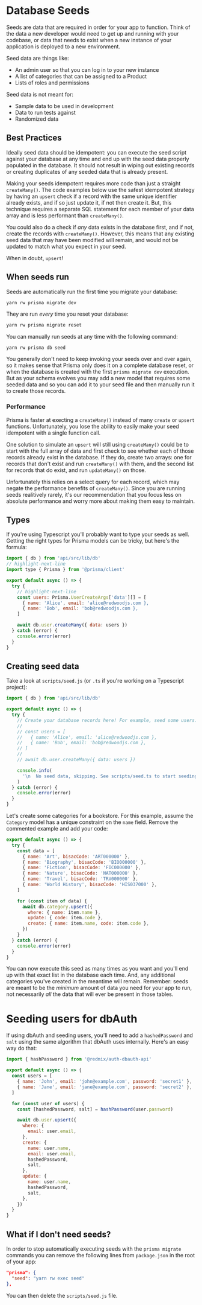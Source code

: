 # Database Seeds

Seeds are data that are required in order for your app to function. Think of
the data a new developer would need to get up and running with your codebase, or
data that needs to exist when a new instance of your application is deployed to
a new environment.

Seed data are things like:

- An admin user so that you can log in to your new instance
- A list of categories that can be assigned to a Product
- Lists of roles and permissions

Seed data is not meant for:

- Sample data to be used in development
- Data to run tests against
- Randomized data

## Best Practices

Ideally seed data should be idempotent: you can execute the seed
script against your database at any time and end up with the seed data properly
populated in the database. It should not result in wiping out existing records
or creating duplicates of any seeded data that is already present.

Making your seeds idempotent requires more code than just a straight
`createMany()`. The code examples below use the safest idempotent strategy
by having an `upsert` check if a record with the same unique identifier
already exists, and if so just update it, if not then create it. But, this
technique requires a separate SQL statement for each member of your data array
and is less performant than `createMany()`.

You could also do a check if _any_ data exists in the database first, and if
not, create the records with `createMany()`. However, this means that any
existing seed data that may have been modified will remain, and would not be
updated to match what you expect in your seed.

When in doubt, `upsert`!

## When seeds run

Seeds are automatically run the first time you migrate your database:

```bash
yarn rw prisma migrate dev
```

They are run _every_ time you reset your database:

```bash
yarn rw prisma migrate reset
```

You can manually run seeds at any time with the following command:

```
yarn rw prisma db seed
```

You generally don't need to keep invoking your seeds over and over again, so it
makes sense that Prisma only does it on a complete database reset, or when the
database is created with the first `prisma migrate dev` execution. But as your
schema evolves you may add a new model that requires some seeded data and so
you can add it to your seed file and then manually run it to create those
records.

### Performance

Prisma is faster at execting a `createMany()` instead of many `create` or
`upsert` functions. Unfortunately, you lose the ability to easily make your seed
idempotent with a single function call.

One solution to simulate an `upsert` will still using `createMany()` could be
to start with the full array of data and first check to see whether each of
those records already exist in the database. If they do, create two
arrays: one for records that don't exist and run `createMany()` with them, and
the second list for records that do exist, and run `updateMany()` on those.

Unfortunately this relies on a select query for each record, which may negate
the performance benefits of `createMany()`. Since you are running seeds
realitively rarely, it's our recommendation that you focus less on absolute
performance and worry more about making them easy to maintain.

## Types

If you're using Typescript you'll probably want to type your seeds as well.
Getting the right types for Prisma models can be tricky, but here's the formula:

```javascript title="scripts/seed.ts"
import { db } from 'api/src/lib/db'
// highlight-next-line
import type { Prisma } from '@prisma/client'

export default async () => {
  try {
    // highlight-next-line
    const users: Prisma.UserCreateArgs['data'][] = [
      { name: 'Alice', email: 'alice@redwoodjs.com },
      { name: 'Bob', email: 'bob@redwoodjs.com },
    ]

    await db.user.createMany({ data: users })
  } catch (error) {
    console.error(error)
  }
}
```

## Creating seed data

Take a look at `scripts/seed.js` (or `.ts` if you're working on a Typescript
project):

```javascript title="scripts/seed.js"
import { db } from 'api/src/lib/db'

export default async () => {
  try {
    // Create your database records here! For example, seed some users:
    //
    // const users = [
    //   { name: 'Alice', email: 'alice@redwoodjs.com },
    //   { name: 'Bob', email: 'bob@redwoodjs.com },
    // ]
    //
    // await db.user.createMany({ data: users })

    console.info(
      '\n  No seed data, skipping. See scripts/seed.ts to start seeding your database!\n'
    )
  } catch (error) {
    console.error(error)
  }
}
```

Let's create some categories for a bookstore. For this example, assume the
`Category` model has a unique constraint on the `name` field. Remove the
commented example and add your code:

```javascript title="scripts/seed.js"
export default async () => {
  try {
    const data = [
      { name: 'Art', bisacCode: 'ART000000' },
      { name: 'Biography', bisacCode: 'BIO000000' },
      { name: 'Fiction', bisacCode: 'FIC000000' },
      { name: 'Nature', bisacCode: 'NAT000000' },
      { name: 'Travel', bisacCode: 'TRV000000' },
      { name: 'World History', bisacCode: 'HIS037000' },
    ]

    for (const item of data) {
      await db.category.upsert({
        where: { name: item.name },
        update: { code: item.code },
        create: { name: item.name, code: item.code },
      })
    }
  } catch (error) {
    console.error(error)
  }
}
```

You can now execute this seed as many times as you want and you'll end up with
that exact list in the database each time. And, any additional categories you've
created in the meantime will remain. Remember: seeds are meant to be the
_minimum_ amount of data you need for your app to run, not necessarily _all_ the
data that will ever be present in those tables.

# Seeding users for dbAuth

If using dbAuth and seeding users, you'll need to add a `hashedPassword` and
`salt` using the same algorithm that dbAuth uses internally. Here's an easy way
do that:

```javascript title="scripts/seed.js"
import { hashPassword } from '@redmix/auth-dbauth-api'

export default async () => {
  const users = [
    { name: 'John', email: 'john@example.com', password: 'secret1' },
    { name: 'Jane', email: 'jane@example.com', password: 'secret2' },
  ]

  for (const user of users) {
    const [hashedPassword, salt] = hashPassword(user.password)

    await db.user.upsert({
      where: {
        email: user.email,
      },
      create: {
        name: user.name,
        email: user.email,
        hashedPassword,
        salt,
      },
      update: {
        name: user.name,
        hashedPassword,
        salt,
      },
    })
  }
}
```

## What if I don't need seeds?

In order to stop automatically executing seeds with the `prisma migrate`
commands you can remove the following lines from `package.json` in the root of
your app:

```json
"prisma": {
  "seed": "yarn rw exec seed"
},
```

You can then delete the `scripts/seed.js` file.

